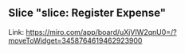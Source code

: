 ## Slice "slice: Register Expense"

Link: https://miro.com/app/board/uXjVIW2qnU0=/?moveToWidget=3458764619462923900